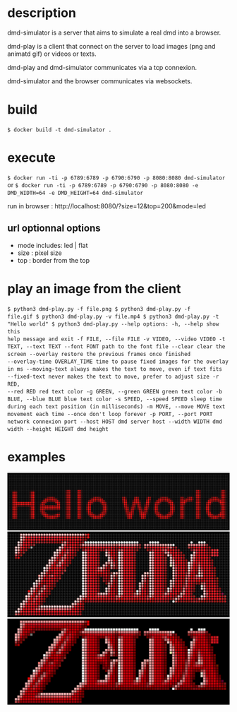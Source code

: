# description
dmd-simulator is a server that aims to simulate a real dmd into a browser.

dmd-play is a client that connect on the server to load images (png and animatd gif) or videos or texts.

dmd-play and dmd-simulator communicates via a tcp connexion.

dmd-simulator and the browser communicates via websockets.

# build
``$ docker build -t dmd-simulator .``

# execute
``$ docker run -ti -p 6789:6789 -p 6790:6790 -p 8080:8080 dmd-simulator``
or
``$ docker run -ti -p 6789:6789 -p 6790:6790 -p 8080:8080 -e DMD_WIDTH=64 -e DMD_HEIGHT=64 dmd-simulator``

run in browser : http://localhost:8080/?size=12&top=200&mode=led

## url optionnal options
- mode includes: led | flat
- size : pixel size
- top  : border from the top

# play an image from the client
<code>$ python3 dmd-play.py -f file.png
$ python3 dmd-play.py -f file.gif
$ python3 dmd-play.py -v file.mp4
$ python3 dmd-play.py -t "Hello world"
$ python3 dmd-play.py --help
options:
  -h, --help            show this help message and exit
  -f FILE, --file FILE
  -v VIDEO, --video VIDEO
  -t TEXT, --text TEXT
  --font FONT           path to the font file
  --clear               clear the screen
  --overlay             restore the previous frames once finished
  --overlay-time OVERLAY_TIME
                        time to pause fixed images for the overlay in ms
  --moving-text         always makes the text to move, even if text fits
  --fixed-text          never makes the text to move, prefer to adjust size
  -r RED, --red RED     red text color
  -g GREEN, --green GREEN
                        green text color
  -b BLUE, --blue BLUE  blue text color
  -s SPEED, --speed SPEED
                        sleep time during each text position (in milliseconds)
  -m MOVE, --move MOVE  text movement each time
  --once                don't loop forever
  -p PORT, --port PORT  network connexion port
  --host HOST           dmd server host
  --width WIDTH         dmd width
  --height HEIGHT       dmd height
</code>

# examples
![Alt text](demo/helloworld.png "Hello world")
![Alt text](demo/zelda_led.png "zelda led")
![Alt text](demo/zelda_flat.png "zelda flat")
